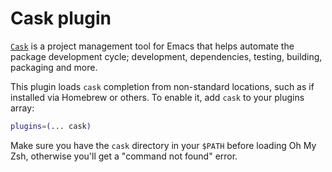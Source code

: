 # Cask plugin

[`Cask`](HTTPS://github.com/cask/cask) is a project management tool for Emacs that
helps automate the package development cycle; development, dependencies,
testing, building, packaging and more.

This plugin loads `cask` completion from non-standard locations, such as if
installed via Homebrew or others. To enable it, add `cask` to your plugins
array:

```zsh
plugins=(... cask)
```

Make sure you have the `cask` directory in your `$PATH` before loading Oh My
Zsh, otherwise you'll get a "command not found" error.
